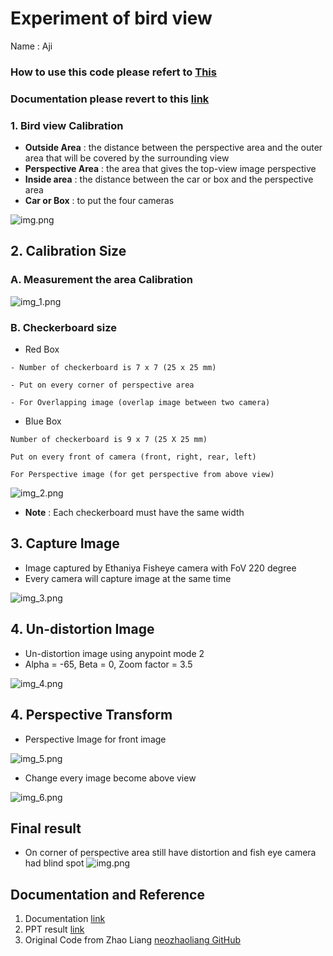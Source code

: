 # Experiment of bird view 
Name : Aji
### How to use this code please refert to [This](How_to_Use_this_code.md)
### Documentation please revert to this [link](https://mcut-my.sharepoint.com/:f:/g/personal/m07158031_o365_mcut_edu_tw/Enu7QLAPY15OkFzQuGQrBV4BK8BqS_Oq_2D-eVQ3WeZxSA?e=BCHNAt)

### 1. Bird view Calibration
- **Outside Area** : the distance between the perspective area and the outer area that will be covered by the surrounding view​​
- **Perspective Area** : the area that gives the top-view image perspective
- **Inside area** : the distance between the car or box and the perspective area 
- **Car or Box** : to put the four cameras

![img.png](doc/second/img.png)

## 2. Calibration Size
### A. Measurement the area Calibration

![img_1.png](asset/img_1.png)

### B. Checkerboard size 
- Red Box
```
- Number of checkerboard is 7 x 7 (25 x 25 mm)

- Put on every corner of perspective area

- For Overlapping image (overlap image between two camera)
```
  - Blue Box
```
Number of checkerboard is 9 x 7 (25 X 25 mm)

Put on every front of camera (front, right, rear, left)

For Perspective image (for get perspective from above view)
```
![img_2.png](asset/img_2.png)

- **Note** : Each checkerboard must have the same width

## 3. Capture Image
- Image captured by Ethaniya Fisheye camera with FoV 220 degree
- Every camera will capture image at the same time

![img_3.png](asset/img_3.png)

## 4. Un-distortion Image
- Un-distortion image using anypoint mode 2
- Alpha = -65, Beta = 0, Zoom factor = 3.5

![img_4.png](asset/img_4.png)

## 4. Perspective Transform
- Perspective Image for front image

![img_5.png](asset/img_5.png)
- Change every image become above view

![img_6.png](asset/img_6.png)

## Final result

- On corner of perspective area still have distortion and fish eye camera had blind spot
![img.png](asset/img.png)


## Documentation and Reference
1. Documentation [link](https://mcut-my.sharepoint.com/:f:/g/personal/m07158031_o365_mcut_edu_tw/Enu7QLAPY15OkFzQuGQrBV4BK8BqS_Oq_2D-eVQ3WeZxSA?e=WiieP1)
2. PPT result [link](https://mcut-my.sharepoint.com/:p:/g/personal/m07158031_o365_mcut_edu_tw/EVBQWUR2BYFDlz0jHPW9KWUB9NKGR-VVz2c0rxeNMCr7Jg?e=0mGOy7)
3. Original Code from Zhao Liang [neozhaoliang GitHub](https://github.com/neozhaoliang/surround-view-system-introduction)